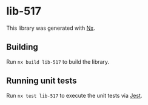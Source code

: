 # lib-517

This library was generated with [Nx](https://nx.dev).

## Building

Run `nx build lib-517` to build the library.

## Running unit tests

Run `nx test lib-517` to execute the unit tests via [Jest](https://jestjs.io).
